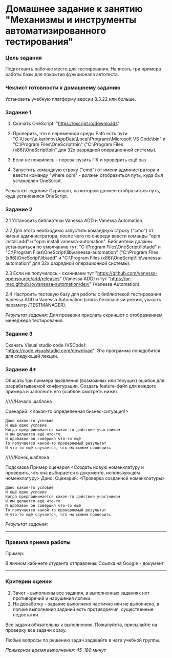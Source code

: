 # Домашнее задание к занятию "Механизмы и инструменты автоматизированного тестирования"

### Цель задания

Подготовить рабочее место для тестирования.
Написать три примера работы базы для покрытия функционала автотеста.

### Чеклист готовности к домашнему заданию
Установить учебную платформу версии 8.3.22 или больше.

### Задание 1

1. Скачать OneScript: "https://oscript.io/downloads".

2. Проверить, что в переменной среды Path есть пути "C:\Users\a.karimov\AppData\Local\Programs\Microsoft VS Code\bin" и "C:\Program Files\OneScript\bin" ("C:\Program Files (x86)\OneScript\bin" для 32х разрядной операционной системы). 

3. Если не появились - перезагрузить ПК и проверить ещё раз

4. Запустить командную строку ("cmd") от имени администратора и ввести команду "where opm" - должен отобразиться путь, куда был установлен OneScript.


*Результат задания:* 
Скриншот, на котором должен отобразиться путь, куда установился OneScript.


### Задание 2
2.1 Установить библиотеки Vanessa ADD и Vanessa Automation. 

2.2 Для этого необходимо запустить командную строку ("cmd") от имени администратора, после чего по очереди ввести команды "opm install add" и "opm install vanessa-automation". Библиотеки должны установиться по умолчанию тут: "C:\Program Files\OneScript\lib\add" и "C:\Program Files\OneScript\lib\vanessa-automation" ("C:\Program Files (x86)\OneScript\lib\add" и "C:\Program Files (x86)\OneScript\lib\vanessa-automation" для 32х разрядной операционной системы). 

2.3 Если не получилось - скачиваем тут "https://github.com/vanessa-opensource/add/releases" (Vanessa ADD) и тут "https://pr-mex.github.io/vanessa-automation/dev/" (Vanessa Automation).

2.4 Настроить тестовую базу для работы с библиотекой тестирования Vanessa ADD и Vanessa Automation (снять безопасный режим, указать параметр /TESTMANAGER).

*Результат задания:* 
Для проверки прислать скриншот с отображением  менеджера тестирования.

### Задание 3
Скачать Visual studio code (VSCode): "https://code.visualstudio.com/download". 
Эта программа понадобится для следующей лекции.


### Задание 4*
Описать три примера выявления (возможных или текущих) ошибок для разрабатываемой конфигурации. Создать feature-файл для каждого примера и заполнить его (шаблон смотреть ниже)


//////Начало шаблона 

Сценарий: <Какая-то определенная бизнес-ситуация1>

	Дано какое-то условие
	И ещё одно условие
	Когда предпринимается какое-то действие участником
	И им делается ещё что-то
	И вдобавок он совершил что-то ещё
	То получается какой-то проверяемый результат
	И что-то ещё случается, что мы можем проверить

  
//////Конец шаблона 

Подсказка
Пример сценария <Создать новую номенклатуру и проверить, что она выбирается в документе, использующем номенклатуру>
	Дано: 
Сценарий: <Проверка созданной номенклатуры>

	Дано какое-то условие
	И ещё одно условие
	Когда предпринимается какое-то действие участником
	И им делается ещё что-то
	И вдобавок он совершил что-то ещё
	То получается какой-то проверяемый результат
	И что-то ещё случается, что мы можем проверить
*Результат задания:* 

------

### Правила приема работы
Пример: 

В личном кабинете студента отправлены:
Ссылка на Google - документ


------
### Критерии оценки

1. Зачет - выполнены все задания, в выполненных заданиях нет противоречий и нарушения логики. 
2. На доработку - задание выполнено частично или не выполнено, в логике выполнения заданий есть противоречия, существенные недостатки.

Все задачи обязательны к выполнению. Пожалуйста, присылайте на проверку все задачи сразу.

Любые вопросы по решению задач задавайте в чате учебной группы.

*Примерное время выполнения: 45-180 минут*

